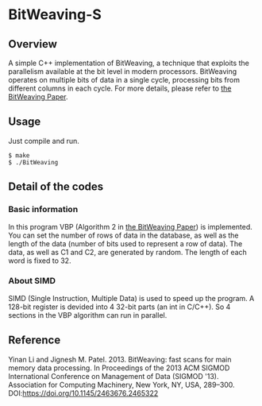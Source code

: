 # BitWeaving-S  
## Overview
A simple C++ implementation of BitWeaving, a technique that exploits the parallelism available at the bit level in modern processors. BitWeaving operates on multiple bits of data in a single cycle, processing bits from different columns in each cycle. For more details, please refer to [the BitWeaving Paper](https://dl.acm.org/doi/10.1145/2463676.2465322).    
## Usage
Just compile and run.
```
$ make  
$ ./BitWeaving
```
## Detail of the codes
### Basic information
In this program VBP (Algorithm 2 in [the BitWeaving Paper](https://dl.acm.org/doi/10.1145/2463676.2465322)) is implemented. You can set the number of rows of data in the database, as well as the length of the data (number of bits used to represent a row of data). The data, as well as C1 and C2, are generated by random. The length of each word is fixed to 32.
### About SIMD
SIMD (Single Instruction, Multiple Data) is used to speed up the program. A 128-bit register is devided into 4 32-bit parts (an int in C/C++). So 4 sections in the VBP algorithm can run in parallel.
## Reference
Yinan Li and Jignesh M. Patel. 2013. BitWeaving: fast scans for main memory data processing. In Proceedings of the 2013 ACM SIGMOD International Conference on Management of Data (SIGMOD '13). Association for Computing Machinery, New York, NY, USA, 289–300. DOI:https://doi.org/10.1145/2463676.2465322  
